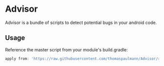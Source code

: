 # Advisor
Advisor is a bundle of scripts to detect potential bugs in your android code. 


## Usage
Reference the master script from your module's build.gradle:

```groovy
apply from: 'https://raw.githubusercontent.com/thomaspaulmann/Advisor/release-1.0/advisor.gradle'
 ```
